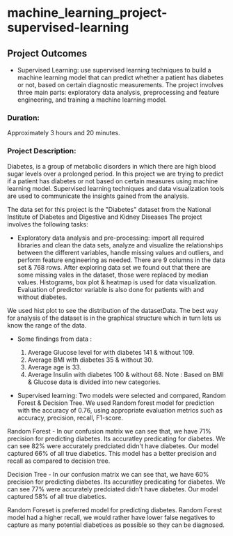 # machine_learning_project-supervised-learning

## Project Outcomes
- Supervised Learning: use supervised learning techniques to build a machine learning model that can predict whether a patient has diabetes or not, based on certain diagnostic measurements. The project involves three main parts: exploratory data analysis, preprocessing and feature engineering, and training a machine learning model. 
### Duration:
Approximately 3 hours and 20 minutes.
### Project Description:

Diabetes, is a group of metabolic disorders in which there are high blood sugar levels over a prolonged period. In this project we are trying to predict if a patient has diabetes or not based on certain measures using machine learning model. Supervised learning techniques and data visualization tools are used to communicate the insights gained from the analysis.

The data set for this project is the "Diabetes" dataset from the National Institute of Diabetes and Digestive and Kidney Diseases 
The project involves the following tasks:

- Exploratory data analysis and pre-processing: import all required libraries and clean the data sets, analyze and visualize the relationships between the different variables, handle missing values and outliers, and perform feature engineering as needed. There are 9 columns in the data set & 768 rows. After exploring data set we found out that there are some missing vales in the dataset, those were replaced by median values. Histograms, box plot & heatmap is used for data visualization. Evaluation of predictor variable is also done for patients with and without diabetes. 

We used hist plot to see the distribution of the datasetData. The best way for analysis of the dataset is in the graphical structure which in turn lets us know the range of the data. 

- Some findings from data : 
    1. Average Glucose level for with diabetes 141 & without 109.
    2. Average BMI with diabetes 35 & without 30.
    3. Average age is 33.
    4. Average Insulin with diabetes 100 & without 68.
Note : Based on BMI & Glucose data is divided into new categories.

-	Supervised learning: Two models were selected and compared, Random Forest & Decision Tree. We used Random forest model for prediction with the accuracy of 0.76, using appropriate evaluation metrics such as accuracy, precision, recall, F1-score.

Random Forest - In our confusion matrix we can see that, we have 71% precision for predicting diabetes. Its accuratley predicating for diabetes. We can see 82% were accurately predciated didn't have diabetes. Our model captured 66% of all true diabetics. This model has a better precision and recall as compared to decision tree.

Decision Tree - In our confusion matrix we can see that, we have 60% precision for predicting diabetes. Its accuratley predicating for diabetes. We can see 77% were accurately predciated didn't have diabetes. Our model captured 58% of all true diabetics. 

Random Foreset is preferred model for predicting diabetes. Random Forest model had a higher recall, we would rather have lower false negatives to capture as many potential diabetices as possible so they can be diagnosed. 
